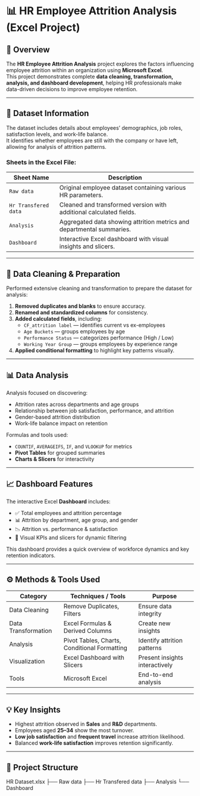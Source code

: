 # 📊 HR Employee Attrition Analysis (Excel Project)

## 🧾 Overview
The **HR Employee Attrition Analysis** project explores the factors influencing employee attrition within an organization using **Microsoft Excel**.  
This project demonstrates complete **data cleaning, transformation, analysis, and dashboard development**, helping HR professionals make data-driven decisions to improve employee retention.

---

## 📂 Dataset Information
The dataset includes details about employees’ demographics, job roles, satisfaction levels, and work-life balance.  
It identifies whether employees are still with the company or have left, allowing for analysis of attrition patterns.

### Sheets in the Excel File:
| Sheet Name | Description |
|-------------|-------------|
| `Raw data` | Original employee dataset containing various HR parameters. |
| `Hr Transfered data` | Cleaned and transformed version with additional calculated fields. |
| `Analysis` | Aggregated data showing attrition metrics and departmental summaries. |
| `Dashboard` | Interactive Excel dashboard with visual insights and slicers. |

---

## 🧹 Data Cleaning & Preparation
Performed extensive cleaning and transformation to prepare the dataset for analysis:

1. **Removed duplicates and blanks** to ensure accuracy.  
2. **Renamed and standardized columns** for consistency.  
3. **Added calculated fields**, including:
   - `CF_attrition label` — identifies current vs ex-employees  
   - `Age Buckets` — groups employees by age  
   - `Performance Status` — categorizes performance (High / Low)  
   - `Working Year Group` — groups employees by experience range  
4. **Applied conditional formatting** to highlight key patterns visually.

---

## 📊 Data Analysis
Analysis focused on discovering:
- Attrition rates across departments and age groups  
- Relationship between job satisfaction, performance, and attrition  
- Gender-based attrition distribution  
- Work-life balance impact on retention  

Formulas and tools used:
- `COUNTIF`, `AVERAGEIFS`, `IF`, and `VLOOKUP` for metrics  
- **Pivot Tables** for grouped summaries  
- **Charts & Slicers** for interactivity  

---

## 📈 Dashboard Features
The interactive Excel **Dashboard** includes:
- ✅ Total employees and attrition percentage  
- 📊 Attrition by department, age group, and gender  
- 📉 Attrition vs. performance & satisfaction  
- 🎯 Visual KPIs and slicers for dynamic filtering  

This dashboard provides a quick overview of workforce dynamics and key retention indicators.

---

## ⚙️ Methods & Tools Used
| Category | Techniques / Tools | Purpose |
|-----------|-------------------|----------|
| Data Cleaning | Remove Duplicates, Filters | Ensure data integrity |
| Data Transformation | Excel Formulas & Derived Columns | Create new insights |
| Analysis | Pivot Tables, Charts, Conditional Formatting | Identify attrition patterns |
| Visualization | Excel Dashboard with Slicers | Present insights interactively |
| Tools | Microsoft Excel | End-to-end analysis |

---

## 💡 Key Insights
- Highest attrition observed in **Sales** and **R&D** departments.  
- Employees aged **25–34** show the most turnover.  
- **Low job satisfaction** and **frequent travel** increase attrition likelihood.  
- Balanced **work-life satisfaction** improves retention significantly.  

---

## 📁 Project Structure

HR Dataset.xlsx
├── Raw data
├── Hr Transfered data
├── Analysis
└── Dashboard
